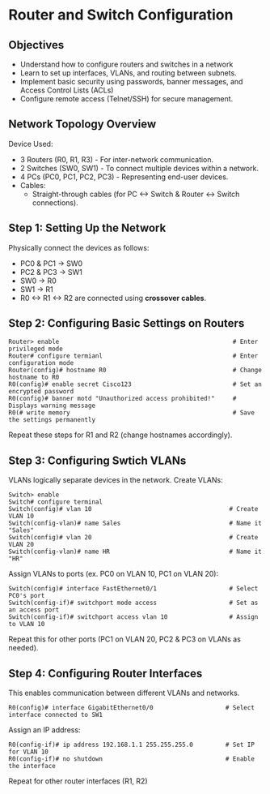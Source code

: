 # Router and Switch Configuration
## Objectives
* Understand how to configure routers and switches in a network
* Learn to set up interfaces, VLANs, and routing between subnets.
* Implement basic security using passwords, banner messages, and Access Control Lists (ACLs)
* Configure remote access (Telnet/SSH) for secure management.

## Network Topology Overview
Device Used:
* 3 Routers (R0, R1, R3) - For inter-network communication.
* 2 Switches (SW0, SW1) - To connect multiple devices within a network.
* 4 PCs (PC0, PC1, PC2, PC3) - Representing end-user devices.
* Cables:
  * Straight-through cables (for PC <-> Switch & Router <-> Switch connections).

## Step 1: Setting Up the Network
Physically connect the devices as follows:
* PC0 & PC1 -> SW0
* PC2 & PC3 -> SW1
* SW0 -> R0
* SW1 -> R1
* R0 <-> R1 <-> R2 are connected using **crossover cables**.

## Step 2: Configuring Basic Settings on Routers
```
Router> enable                                                # Enter privileged mode
Router# configure termianl                                    # Enter configuration mode
Router(config)# hostname R0                                   # Change hostname to R0
R0(config)# enable secret Cisco123                            # Set an encrypted password
R0(config)# banner motd "Unauthorized access prohibited!"     # Displays warning message
R0(# write memory                                             # Save the settings permanently
```
Repeat these steps for R1 and R2 (change hostnames accordingly).

## Step 3: Configuring Swtich VLANs
VLANs logically separate devices in the network.
Create VLANs:
```
Switch> enable
Switch# configure terminal
Switch(config)# vlan 10                                      # Create VLAN 10
Switch(config-vlan)# name Sales                              # Name it "Sales"
Switch(config)# vlan 20                                      # Create VLAN 20
Switch(config-vlan)# name HR                                 # Name it "HR"
```
Assign VLANs to ports (ex. PC0 on VLAN 10, PC1 on VLAN 20):
```
Switch(config)# interface FastEthernet0/1                    # Select PC0's port
Switch(config-if)# switchport mode access                    # Set as an access port
Switch(config-if)# switchport access vlan 10                 # Assign to VLAN 10
```
Repeat this for other ports (PC1 on VLAN 20, PC2 & PC3 on VLANs as needed).

## Step 4: Configuring Router Interfaces
This enables communication between different VLANs and networks.
```
R0(config)# interface GigabitEthernet0/0                    # Select interface connected to SW1
```
Assign an IP address:
```
R0(config-if)# ip address 192.168.1.1 255.255.255.0         # Set IP for VLAN 10
R0(config-if)# no shutdown                                  # Enable the interface
```
Repeat for other router interfaces (R1, R2)

